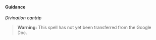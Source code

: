 #### Guidance
<!-- markdownlint-disable-next-line no-emphasis-as-heading -->
_Divination cantrip_

> **Warning:**
> This spell has not yet been transferred from the Google Doc.
